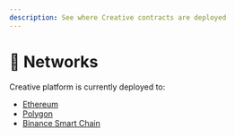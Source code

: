 ```yaml
---
description: See where Creative contracts are deployed
---
```


# 📡 Networks

Creative platform is currently deployed to:

* [Ethereum](ethereum.md)
* [Polygon](polygon.md)
* [Binance Smart Chain](binance-smart-chain.md)

